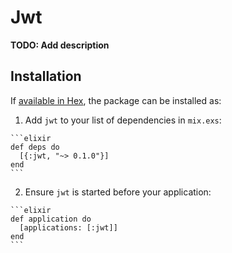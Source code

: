 # Jwt

**TODO: Add description**

## Installation

If [available in Hex](https://hex.pm/docs/publish), the package can be installed as:

  1. Add `jwt` to your list of dependencies in `mix.exs`:

    ```elixir
    def deps do
      [{:jwt, "~> 0.1.0"}]
    end
    ```

  2. Ensure `jwt` is started before your application:

    ```elixir
    def application do
      [applications: [:jwt]]
    end
    ```

